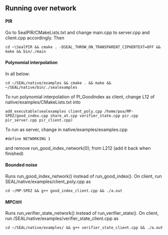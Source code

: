 ## Running over network


#### PIR
Go to SealPIR/CMakeLists.txt
and change main.cpp to server.cpp and client.cpp accordingly. 
Then 
````
cd ~\SealPIR && cmake . -DSEAL_THROW_ON_TRANSPARENT_CIPHERTEXT=OFF && make && bin/./main
````
#### Polynomial interpolation
In all below:
````
cd ~/SEAL/native/examples && cmake . && make && ~/SEAL/native/bin/./sealexamples
````
To run polynomial interpolation of PI_Goodindex as client, change L12 of native/examples/CMakeLists.txt into
````
add_executable(sealexamples client_poly.cpp /home/poa/MP-SPDZ/good_index.cpp share_at.cpp verifier_state.cpp pir.cpp pir_server.cpp pir_client.cpp)
````
To run as server, change in native/examples/examples.cpp
````
#define NETWORKING 1 
````
and remove run_good_index_network(0); from L212 (add it back when finished)
#### Bounded noise
Runs run_good_index_network() instead of run_good_index().
On client, run SEAL/native/examples/client_poly.cpp as
````
cd ~/MP-SPDZ && g++ good_index_client.cpp && ./a.out
````
#### MPCitH
Runs run_verifier_state_network() instead of run_verifier_state().
On client, run /SEAL/native/examples/verifier_state_client.cpp as
````
cd ~/SEAL/native/examples/ && g++ verifier_state_client.cpp && ./a.out
````

